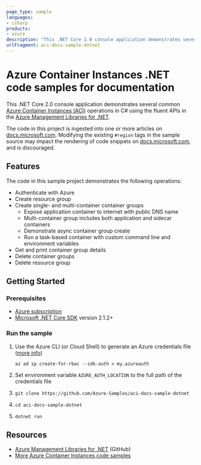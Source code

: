 ```yaml
---
page_type: sample
languages:
- csharp
products:
- azure
description: "This .NET Core 2.0 console application demonstrates several common Azure Container Instances (ACI) operations in C# using the fluent APIs in the Azure Management Libraries for .NET."
urlFragment: aci-docs-sample-dotnet
---
```


# Azure Container Instances .NET code samples for documentation

This .NET Core 2.0 console application demonstrates several common [Azure Container Instances (ACI)](https://docs.microsoft.com/azure/container-instances/) operations in C# using the fluent APIs in the [Azure Management Libraries for .NET](https://docs.microsoft.com/dotnet/azure/dotnet-sdk-azure-concepts).

The code in this project is ingested into one or more articles on [docs.microsoft.com](https://docs.microsoft.com). Modifying the existing `#region` tags in the sample source may impact the rendering of code snippets on [docs.microsoft.com](https://docs.microsoft.com), and is discouraged.

## Features

The code in this sample project demonstrates the following operations:

* Authenticate with Azure
* Create resource group
* Create single- and multi-container container groups
  * Expose application container to internet with public DNS name
  * Multi-container group includes both application and sidecar containers
  * Demonstrate async container group create
  * Run a task-based container with custom command line and environment variables
* Get and print container group details
* Delete container groups
* Delete resource group

## Getting Started

### Prerequisites

* [Azure subscription](https://azure.microsoft.com/free)
* [Microsoft .NET Core SDK](https://docs.microsoft.com/dotnet/core) version 2.1.2+

### Run the sample

1. Use the Azure CLI (or Cloud Shell) to generate an Azure credentials file ([more info](https://github.com/Azure/azure-libraries-for-net/blob/master/AUTH.md))

   `az ad sp create-for-rbac --sdk-auth > my.azureauth`

1. Set environment variable `AZURE_AUTH_LOCATION` to the full path of the credentials file
1. `git clone https://github.com/Azure-Samples/aci-docs-sample-dotnet`
1. `cd aci-docs-sample-dotnet`
1. `dotnet run`

## Resources

* [Azure Management Libraries for .NET](https://github.com/Azure/azure-libraries-for-net) (GitHub)
* [More Azure Container Instances code samples](https://azure.microsoft.com/resources/samples/?sort=0&term=aci)
